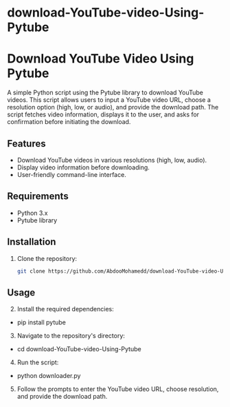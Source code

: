 # download-YouTube-video-Using-Pytube

# Download YouTube Video Using Pytube

A simple Python script using the Pytube library to download YouTube videos. This script allows users to input a YouTube video URL, choose a resolution option (high, low, or audio), and provide the download path. The script fetches video information, displays it to the user, and asks for confirmation before initiating the download.

## Features

- Download YouTube videos in various resolutions (high, low, audio).
- Display video information before downloading.
- User-friendly command-line interface.

## Requirements

- Python 3.x
- Pytube library

## Installation

1. Clone the repository:

   ```bash
   git clone https://github.com/AbdooMohamedd/download-YouTube-video-Using-Pytube.git

## Usage

2. Install the required dependencies:
- pip install pytube


3. Navigate to the repository's directory:
- cd download-YouTube-video-Using-Pytube


4. Run the script:
- python downloader.py


5. Follow the prompts to enter the YouTube video URL, choose resolution, and provide the download path.
